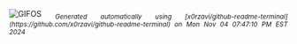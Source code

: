 <div align="justify">
<picture>
    <source media="(prefers-color-scheme: dark)" srcset="https://i.ibb.co/yyknqyY/output-gif.gif">
    <source media="(prefers-color-scheme: light)" srcset="https://i.ibb.co/yyknqyY/output-gif.gif">
    <img alt="GIFOS" src="https://i.ibb.co/yyknqyY/output-gif.gif">
</picture>
<sub><i>Generated automatically using [x0rzavi/github-readme-terminal](https://github.com/x0rzavi/github-readme-terminal) on Mon Nov 04 07:47:10 PM EST 2024</i></sub>
</div>

<!--  -->